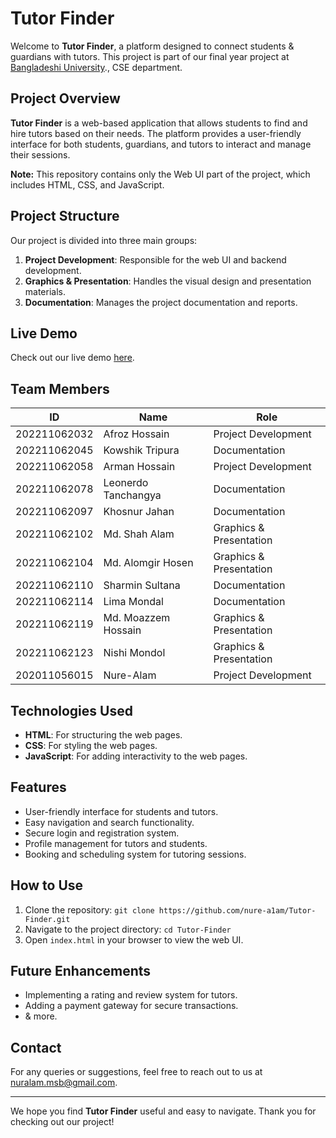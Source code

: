 # Tutor Finder

Welcome to **Tutor Finder**, a platform designed to connect students & guardians with tutors. This project is part of our final year project at [Bangladeshi University](https://bu.edu.bd)., CSE department.

## Project Overview

**Tutor Finder** is a web-based application that allows students to find and hire tutors based on their needs. The platform provides a user-friendly interface for both students, guardians, and tutors to interact and manage their sessions.

**Note:** This repository contains only the Web UI part of the project, which includes HTML, CSS, and JavaScript.

## Project Structure

Our project is divided into three main groups:

1. **Project Development**: Responsible for the web UI and backend development.
2. **Graphics & Presentation**: Handles the visual design and presentation materials.
3. **Documentation**: Manages the project documentation and reports.

## Live Demo

Check out our live demo [here](https://nure-a1am.github.io/Tutor-Finder/index.html).

## Team Members

| ID           | Name                  | Role                    |
|--------------|-----------------------|-------------------------|
| 202211062032 | Afroz Hossain         | Project Development     |
| 202211062045 | Kowshik Tripura       | Documentation           |
| 202211062058 | Arman Hossain         | Project Development     |
| 202211062078 | Leonerdo Tanchangya   | Documentation           |
| 202211062097 | Khosnur Jahan         | Documentation           |
| 202211062102 | Md. Shah Alam         | Graphics & Presentation |
| 202211062104 | Md. Alomgir Hosen     | Graphics & Presentation |
| 202211062110 | Sharmin Sultana       | Documentation           |
| 202211062114 | Lima Mondal           | Documentation           |
| 202211062119 | Md. Moazzem Hossain   | Graphics & Presentation |
| 202211062123 | Nishi Mondol          | Graphics & Presentation |
| 202011056015 | Nure-Alam             | Project Development     |

## Technologies Used

- **HTML**: For structuring the web pages.
- **CSS**: For styling the web pages.
- **JavaScript**: For adding interactivity to the web pages.

## Features

- User-friendly interface for students and tutors.
- Easy navigation and search functionality.
- Secure login and registration system.
- Profile management for tutors and students.
- Booking and scheduling system for tutoring sessions.

## How to Use

1. Clone the repository: `git clone https://github.com/nure-a1am/Tutor-Finder.git`
2. Navigate to the project directory: `cd Tutor-Finder`
3. Open `index.html` in your browser to view the web UI.

## Future Enhancements

- Implementing a rating and review system for tutors.
- Adding a payment gateway for secure transactions.
- & more.

## Contact

For any queries or suggestions, feel free to reach out to us at [nuralam.msb@gmail.com](mailto:nuralam.msb@gmail.com).

---

We hope you find **Tutor Finder** useful and easy to navigate. Thank you for checking out our project!

